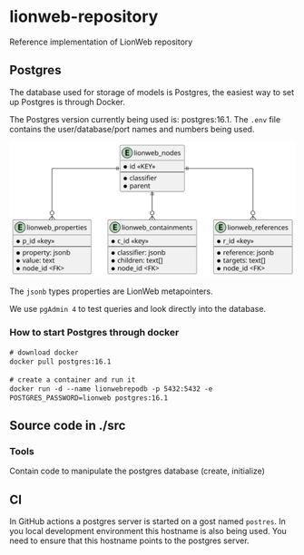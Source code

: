 # lionweb-repository
Reference implementation of LionWeb repository

## Postgres
The database used for storage of models is Postgres, 
the easiest way to set up Postgres is through Docker.

The Postgres version currently being used is: postgres:16.1.
The `.env` file contains the user/database/port names and numbers being used.

![picture of database schema](docs/database-schema.svg "Database Schema")

The `jsonb` types properties are LionWeb metapointers.

We use `pgAdmin 4` to test queries and look directly into the database. 

### How to start Postgres through docker

```
# download docker
docker pull postgres:16.1

# create a container and run it
docker run -d --name lionwebrepodb -p 5432:5432 -e POSTGRES_PASSWORD=lionweb postgres:16.1
```

##  Source code in ./src

### Tools
Contain code to manipulate the postgres database (create, initialize)

### 

## CI
In GitHub actions a postgres server is started on a gost named `postres`.  In you local development environment this 
hostname is also being used. You need to ensure that this hostname points to the postgres server. 
